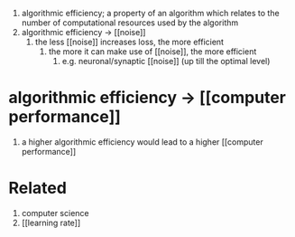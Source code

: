 1. algorithmic efficiency; a property of an algorithm which relates to the number of computational resources used by the algorithm
2. algorithmic efficiency → [[noise]]
	1. the less [[noise]] increases loss, the more efficient
		1. the more it can make use of [[noise]], the more efficient
			1. e.g. neuronal/synaptic [[noise]] (up till the optimal level)
# algorithmic efficiency → [[computer performance]]
1. a higher algorithmic efficiency would lead to a higher [[computer performance]]

# Related
1. computer science
2. [[learning rate]]